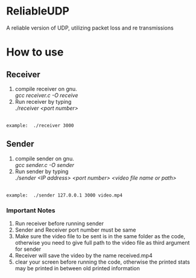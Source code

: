 # ReliableUDP
A reliable version of UDP, utilizing packet loss and re transmissions
# How to use
## Receiver
1) compile receiver on gnu.<br />
*gcc receiver.c -O receive*
2) Run receiver by typing<br />
	*./receiver \<port number>* <br /><br/>
  
```
example:  ./receiver 3000
```
## Sender
1) compile sender on gnu.<br />
	*gcc sender.c -O sender*
2) Run sender by typing<br />
	*./sender \<IP address> \<port number> \<video file name or path>* <br /><br/>
```
example:  ./sender 127.0.0.1 3000 video.mp4
```
### Important Notes
1) Run receiver before running sender
2) Sender and Receiver port number must be same
3) Make sure the video file to be sent is in the same folder as the code, otherwise you need to give full path to the video file as third argument for sender
4) Receiver will save the video by the name received.mp4
6) clear your screen before running the code, otherwise the printed stats may be printed in between old printed information

